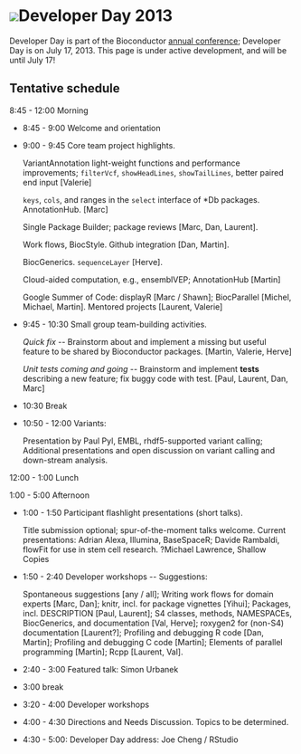# ![](/images/icons/magnifier.gif)Developer Day 2013

Developer Day is part of the Bioconductor
[annual conference](/bioc2013); Developer Day is on July 17,
2013. This page is under active development, and will be until July
17!

## Tentative schedule

8:45 - 12:00 Morning

- 8:45 - 9:00 Welcome and orientation

- 9:00 - 9:45 Core team project highlights.

   VariantAnnotation light-weight functions and performance
  improvements; `filterVcf`, `showHeadLines`, `showTailLines`, better
  paired end input [Valerie]

  `keys`, `cols`, and ranges in the `select` interface of *Db packages.
  AnnotationHub. [Marc]
  
  Single Package Builder; package reviews [Marc, Dan, Laurent].

  Work flows, BiocStyle. Github integration [Dan, Martin].
  
  BiocGenerics. `sequenceLayer` [Herve].   

  Cloud-aided computation, e.g., ensemblVEP; AnnotationHub [Martin]
  
  Google Summer of Code: displayR [Marc / Shawn]; BiocParallel [Michel, Michael, Martin].
  Mentored projects [Laurent, Valerie]

- 9:45 - 10:30 Small group team-building activities. 

  _Quick fix_ -- Brainstorm about and implement a missing but useful
  feature to be shared by Bioconductor packages. [Martin, Valerie, Herve]
  
  _Unit tests coming and going_ -- Brainstorm and implement **tests**
  describing a new feature; fix buggy code with
  test. [Paul, Laurent, Dan, Marc]

- 10:30 Break

- 10:50 - 12:00 Variants: 

  Presentation by Paul Pyl, EMBL, rhdf5-supported variant calling;
  Additional presentations and open discussion on variant calling and
  down-stream analysis.

12:00 - 1:00 Lunch

1:00 - 5:00 Afternoon

- 1:00 - 1:50 Participant flashlight presentations (short talks). 

  Title submission optional; spur-of-the-moment talks welcome. Current
  presentations: Adrian Alexa, Illumina, BaseSpaceR; Davide Rambaldi,
  flowFit for use in stem cell research. ?Michael Lawrence, Shallow
  Copies

- 1:50 - 2:40 Developer workshops -- Suggestions: 

  Spontaneous suggestions [any / all];
  Writing work flows for domain experts [Marc, Dan];
  knitr, incl. for package vignettes [Yihui];
  Packages, incl. DESCRIPTION [Paul, Laurent];
  S4 classes, methods, NAMESPACEs, BiocGenerics, and documentation [Val, Herve];
  roxygen2 for (non-S4) documentation [Laurent?];
  Profiling and debugging R code [Dan, Martin];
  Profiling and debugging C code [Martin];
  Elements of parallel programming [Martin];
  Rcpp [Laurent, Val].

- 2:40 - 3:00 Featured talk: Simon Urbanek

- 3:00 break

- 3:20 - 4:00 Developer workshops

- 4:00 - 4:30 Directions and Needs Discussion. Topics to be
  determined.

- 4:30 - 5:00: Developer Day address: Joe Cheng / RStudio
